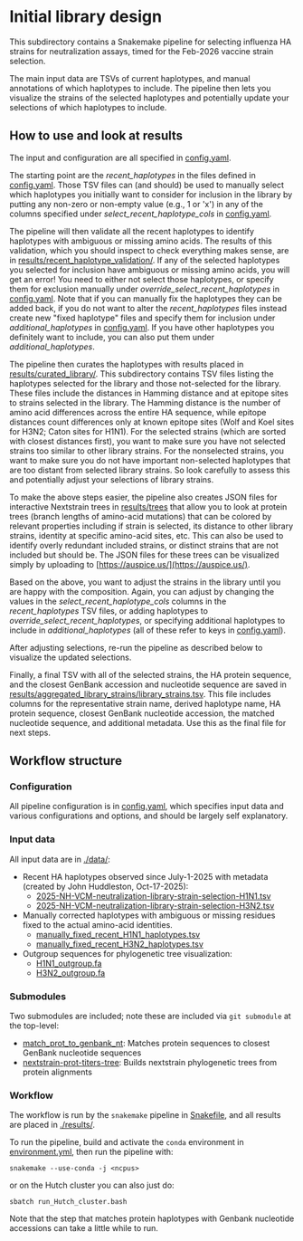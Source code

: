 # Initial library design
This subdirectory contains a Snakemake pipeline for selecting influenza HA strains for neutralization assays, timed for the Feb-2026 vaccine strain selection.

The main input data are TSVs of current haplotypes, and manual annotations of which haplotypes to include.
The pipeline then lets you visualize the strains of the selected haplotypes and potentially update your selections of which haplotypes to include.

## How to use and look at results
The input and configuration are all specified in [config.yaml](config.yaml).

The starting point are the *recent_haplotypes* in the files defined in [config.yaml](config.yaml).
Those TSV files can (and should) be used to manually select which haplotypes you initially want to consider for inclusion in the library by putting any non-zero or non-empty value (e.g., 1 or 'x') in any of the columns specified under *select_recent_haplotype_cols* in [config.yaml](config.yaml).

The pipeline will then validate all the recent haplotypes to identify haplotypes with ambiguous or missing amino acids.
The results of this validation, which you should inspect to check everything makes sense, are in [results/recent_haplotype_validation/](results/recent_haplotype_validation/).
If any of the selected haplotypes you selected for inclusion have ambiguous or missing amino acids, you will get an error!
You need to either not select those haplotypes, or specify them for exclusion manually under *override_select_recent_haplotypes* in [config.yaml](config.yaml).
Note that if you can manually fix the haplotypes they can be added back, if you do not want to alter the *recent_haplotypes* files instead create new "fixed haplotype" files and specify them for inclusion under *additional_haplotypes* in [config.yaml](config.yaml).
If you have other haplotypes you definitely want to include, you can also put them under *additional_haplotypes*.

The pipeline then curates the haplotypes with results placed in [results/curated_library/](results/curated_library/).
This subdirectory contains TSV files listing the haplotypes selected for the library and those not-selected for the library.
These files include the distances in Hamming distance and at epitope sites to strains selected in the library.
The Hamming distance is the number of amino acid differences across the entire HA sequence, while epitope distances count differences only at known epitope sites (Wolf and Koel sites for H3N2; Caton sites for H1N1).
For the selected strains (which are sorted with closest distances first), you want to make sure you have not selected strains too similar to other library strains.
For the nonselected strains, you want to make sure you do not have important non-selected haplotypes that are too distant from selected library strains.
So look carefully to assess this and potentially adjust your selections of library strains.

To make the above steps easier, the pipeline also creates JSON files for interactive Nextstrain trees in [results/trees](results/trees) that allow you to look at protein trees (branch lengths of amino-acid mutations) that can be colored by relevant properties including if strain is selected, its distance to other library strains, identity at specific amino-acid sites, etc.
This can also be used to identify overly redundant included strains, or distinct strains that are not included but should be.
The JSON files for these trees can be visualized simply by uploading to [https://auspice.us/](https://auspice.us/).

Based on the above, you want to adjust the strains in the library until you are happy with the composition.
Again, you can adjust by changing the values in the *select_recent_haplotype_cols* columns in the *recent_haplotypes* TSV files, or adding haplotypes to *override_select_recent_haplotypes*, or specifying additional haplotypes to include in *additional_haplotypes* (all of these refer to keys in [config.yaml](config.yaml)).

After adjusting selections, re-run the pipeline as described below to visualize the updated selections.

Finally, a final TSV with all of the selected strains, the HA protein sequence, and the closest GenBank accession and nucleotide sequence are saved in [results/aggregated_library_strains/library_strains.tsv](results/aggregated_library_strains/library_strains.tsv).
This file includes columns for the representative strain name, derived haplotype name, HA protein sequence, closest GenBank nucleotide accession, the matched nucleotide sequence, and additional metadata.
Use this as the final file for next steps.

## Workflow structure

### Configuration
All pipeline configuration is in [config.yaml](config.yaml), which specifies input data and various configurations and options, and should be largely self explanatory.

### Input data
All input data are in [./data/](data):

 - Recent HA haplotypes observed since July-1-2025 with metadata (created by John Huddleston, Oct-17-2025):
   + [2025-NH-VCM-neutralization-library-strain-selection-H1N1.tsv](data/2025-NH-VCM-neutralization-library-strain-selection-H1N1.tsv)
   + [2025-NH-VCM-neutralization-library-strain-selection-H3N2.tsv](data/2025-NH-VCM-neutralization-library-strain-selection-H3N2.tsv)
 - Manually corrected haplotypes with ambiguous or missing residues fixed to the actual amino-acid identities.
   + [manually_fixed_recent_H1N1_haplotypes.tsv](data/manually_fixed_recent_H1N1_haplotypes.tsv)
   + [manually_fixed_recent_H3N2_haplotypes.tsv](data/manually_fixed_recent_H3N2_haplotypes.tsv)
 - Outgroup sequences for phylogenetic tree visualization:
   + [H1N1_outgroup.fa](data/H1N1_outgroup.fa)
   + [H3N2_outgroup.fa](data/H3N2_outgroup.fa)

### Submodules
Two submodules are included; note these are included via `git submodule` at the top-level:
 - [match_prot_to_genbank_nt](match_prot_to_genbank_nt): Matches protein sequences to closest GenBank nucleotide sequences
 - [nextstrain-prot-titers-tree](nextstrain-prot-titers-tree): Builds nextstrain phylogenetic trees from protein alignments

### Workflow
The workflow is run by the `snakemake` pipeline in [Snakefile](Snakefile), and all results are placed in [./results/](results).

To run the pipeline, build and activate the `conda` environment in [environment.yml](environment.yml), then run the pipeline with:

    snakemake --use-conda -j <ncpus>
    
or on the Hutch cluster you can also just do:

    sbatch run_Hutch_cluster.bash

Note that the step that matches protein haplotypes with Genbank nucleotide accessions can take a little while to run.
